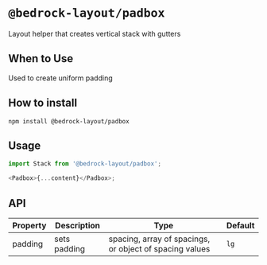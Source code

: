 # `@bedrock-layout/padbox`

Layout helper that creates vertical stack with gutters

## When to Use

Used to create uniform padding

## How to install

`npm install @bedrock-layout/padbox`

## Usage

```javascript
import Stack from '@bedrock-layout/padbox';

<Padbox>{...content}</Padbox>;
```

## API

| Property | Description  | Type                                                    | Default |
| -------- | ------------ | ------------------------------------------------------- | ------- |
| padding  | sets padding | spacing, array of spacings, or object of spacing values | `lg`    |
